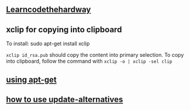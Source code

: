 [Learncodethehardway](http://cli.learncodethehardway.org/book/)
---

xclip for copying into clipboard
---
To install: sudo apt-get install xclip

```xclip id_rsa.pub``` should copy the content into primary selection. To copy into clipboard, follow the command with ```xclip -o | xclip -sel clip```



[using apt-get](http://www.tecmint.com/useful-basic-commands-of-apt-get-and-apt-cache-for-package-management/)
---

[how to use update-alternatives]()
---
